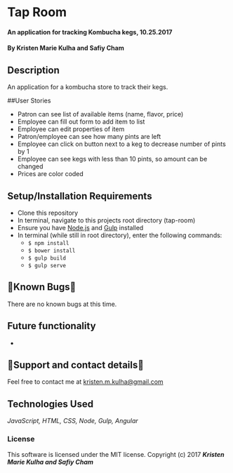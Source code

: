 # Tap Room

#### An application for tracking Kombucha kegs, 10.25.2017

#### By Kristen Marie Kulha and Safiy Cham

## Description

An application for a kombucha store to track their kegs.

##User Stories

* Patron can see list of available items (name, flavor, price)
* Employee can fill out form to add item to list
* Employee can edit properties of item
* Patron/employee can see how many pints are left
* Employee can click on button next to a keg to decrease number of pints by 1
* Employee can see kegs with less than 10 pints, so amount can be changed
* Prices are color coded

## Setup/Installation Requirements

* Clone this repository
* In terminal, navigate to this projects root directory (tap-room)
* Ensure you have [Node.js](https://nodejs.org/en/) and [Gulp](https://gulpjs.com) installed
* In terminal (while still in root directory), enter the following commands:
  * ``` $ npm install ```
  * ``` $ bower install ```
  * ``` $ gulp build ```
  * ``` $ gulp serve ```

## 🐛Known Bugs🐛

There are no known bugs at this time.

## Future functionality

*

## 📧Support and contact details📧

Feel free to contact me at kristen.m.kulha@gmail.com

## Technologies Used

_JavaScript, HTML, CSS, Node, Gulp, Angular_

### License

This software is licensed under the MIT license.
Copyright (c) 2017 **_Kristen Marie Kulha and Safiy Cham_**
